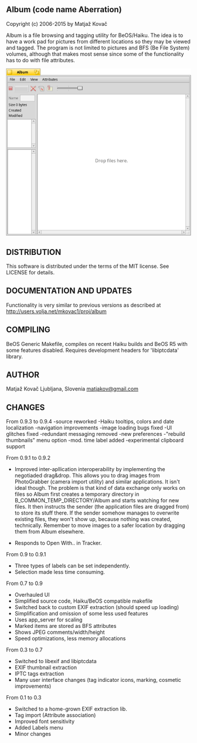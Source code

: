 Album (code name Aberration)
---------------------------------------
Copyright (c) 2006-2015 by Matjaž Kovač

Album is a file browsing and tagging utility for BeOS/Haiku. 
The idea is to have a work pad for pictures from different locations so they may be viewed and tagged. 
The program is not limited to pictures and BFS (Be File System) volumes, although that makes most sense since some of the functionality has to do with file attributes. 

![Album screenshot](Album.png "Album")

DISTRIBUTION
------------

This software is distributed under the terms of the MIT license. See LICENSE for details.


DOCUMENTATION AND UPDATES
-------------------------

Functionality is very similar to previous versions as described at
http://users.volja.net/mkovac1/proj/album 


COMPILING
---------

BeOS Generic Makefile, compiles on recent Haiku builds and BeOS R5 with some features disabled. Requires development headers for 'libiptcdata' library. 

AUTHOR
------

Matjaž Kovač
Ljubljana, Slovenia
matjakov@gmail.com

CHANGES
-------

From 0.9.3 to 0.9.4
-source reworked
-Haiku tooltips, colors and date localization
-navigation improvements
-image loading bugs fixed
-UI glitches fixed
-redundant messaging removed
-new preferences
-"rebuild thumbnails" menu option
-mod. time label added
-experimental clipboard support


From 0.9.1 to 0.9.2
- Improved inter-apllication interoperability by implementing the negotiaded drag&drop. This allows you to drag images from PhotoGrabber (camera import utility) and similar applications. It isn't ideal though. 
The problem is that kind of data exchange only works on files so Album first
creates a temporary directory in B_COMMON_TEMP_DIRECTORY/Album and starts watching for new files. 
It then instructs the sender (the application files are dragged from) to store its
stuff there. If the sender somehow manages to overwrite existing files, they won't show up, because nothing was created, technically.
Remember to move images to a safer location by dragging them from Album elsewhere.

- Responds to Open With.. in Tracker.


From 0.9 to 0.9.1
- Three types of labels can be set independently.
- Selection made less time consuming.

From 0.7 to 0.9
- Overhauled UI
- Simplified source code, Haiku/BeOS compatible makefile
- Switched back to custom EXIF extraction (should speed up loading)
- Simplification and omission of some less used features
- Uses app_server for scaling
- Marked items are stored as BFS attributes
- Shows JPEG comments/width/height
- Speed optimizations, less memory allocations

From 0.3 to 0.7
- Switched to libexif and libiptcdata
- EXIF thumbnail extraction
- IPTC tags extraction
- Many user interface changes (tag indicator icons, marking, cosmetic improvements)

From 0.1 to 0.3
- Switched to a home-grown EXIF extraction lib.
- Tag import (Attribute association)
- Improved font sensitivity
- Added Labels menu
- Minor changes


